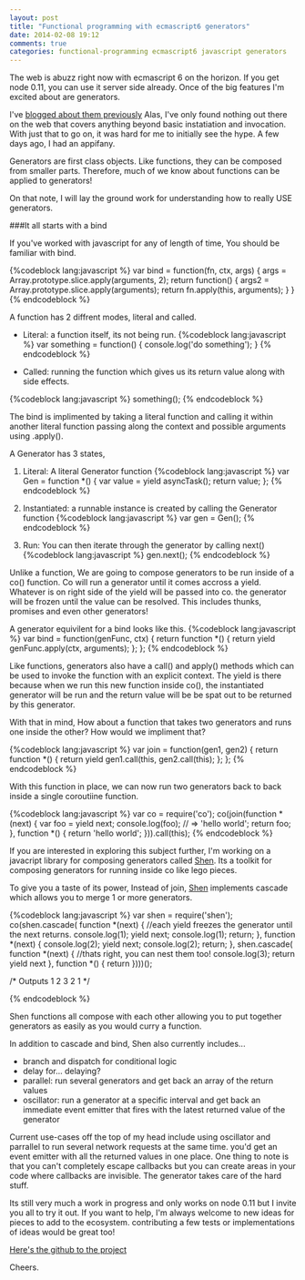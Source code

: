 ```yaml
---
layout: post
title: "Functional programming with ecmascript6 generators"
date: 2014-02-08 19:12
comments: true
categories: functional-programming ecmascript6 javascript generators
---
```


The web is abuzz right now with ecmascript 6 on the horizon. If you get node 0.11,
you can use it server side already. Once of the big features I'm excited about 
are generators.

I've [blogged about them previously](http://blog.peterdecroos.com/blog/2014/01/22/javascript-generators-first-impressions/)
Alas, I've only found nothing out there on the web that covers anything beyond basic
instatiation and invocation. With just that to go on, it was hard for me to initially see
the hype. A few days ago, I had an appifany. 

Generators are first class objects. Like functions, they can be composed from smaller parts. Therefore,
much of we know about functions can be applied to generators!

On that note, I will lay the ground work for understanding how to really USE generators.

###It all starts with a bind

If you've worked with javascript for any of length of time, You should be familiar with bind.

{%codeblock lang:javascript %}
  var bind = function(fn, ctx, args) {
    args = Array.prototype.slice.apply(arguments, 2);
    return function() {
      args2 = Array.prototype.slice.apply(arguments);
      return fn.apply(this, arguments);
    }
  }
{% endcodeblock %}

A function has 2 diffrent modes, literal and called. 

  * Literal: a function itself, its not being run.
    {%codeblock lang:javascript %}
var something = function() {
  console.log('do something');
}
    {% endcodeblock %}

  * Called: running the function which gives us its return value along with side effects.

{%codeblock lang:javascript %}
something();
{% endcodeblock %}

The bind is implimented by taking a literal function and calling it within another
literal function passing along the context and possible arguments using .apply().

A Generator has 3 states,
  1. Literal: A literal Generator function
 {%codeblock lang:javascript %}
var Gen = function *() {
  var value = yield asyncTask();
  return value;
};
 {% endcodeblock %}
  2. Instantiated: a runnable instance is created by calling the Generator function
{%codeblock lang:javascript %}
var gen = Gen();
{% endcodeblock %}

  3. Run: You can then iterate through the generator by calling next()
{%codeblock lang:javascript %}
gen.next();
{% endcodeblock %}

Unlike a function, We are going to compose generators to be run inside of a co() function.
Co will run a generator until it comes accross a yield. Whatever is on
right side of the yield will be passed into co. the generator will be frozen until the
value can be resolved. This includes thunks, promises and even other generators!

A generator equivilent for a bind looks like this.
{%codeblock lang:javascript %}
var bind = function(genFunc, ctx) {
  return function *() {
    return yield genFunc.apply(ctx, arguments);
  };
};
{% endcodeblock %}

Like functions, generators also have a call() and apply() methods which can be used
to invoke the function with an explicit context. The yield is there because when we 
run this new function inside co(), the instantiated generator will be run and the
return value will be be spat out to be returned by this generator.

With that in mind, How about a function that takes two generators and runs one inside
the other? How would we impliment that?


{%codeblock lang:javascript %}
var join = function(gen1, gen2) {
  return function *() {
    return yield gen1.call(this, gen2.call(this);
  };
};
{% endcodeblock %}

With this function in place, we can now run two generators back to back inside 
a single coroutiine function.

{%codeblock lang:javascript %}
var co = require('co');
co(join(function *(next) {
  var foo = yield next;
  console.log(foo); // => 'hello world';
  return foo;
}, function *() {
  return 'hello world';
})).call(this);
{% endcodeblock %}

If you are interested in exploring this subject further, I'm working on a javacript
library for composing generators called [Shen](https://github.com/cultofmetatron/Shen).
Its a toolkit for composing generators for running inside co like lego pieces.

To give you a taste of its power, Instead of join,
[Shen](https://github.com/cultofmetatron/Shen) implements cascade which allows you to 
merge 1 or more generators.

{%codeblock lang:javascript %}
var shen = require('shen');
co(shen.cascade(
  function *(next) {
//each yield freezes the generator until the next returns.
    console.log(1);
    yield next;
    console.log(1);
    return;
  },
  function *(next) {
    console.log(2);
    yield next;
    console.log(2);
    return;
  },
  shen.cascade(
    function *(next) {
      //thats right, you can nest them too!
      console.log(3);
      return yield next
    },
    function *() {
      return
  })))();

/* Outputs
    1
    2
    3
    2
    1
  */


{% endcodeblock %}


Shen functions all compose with each other allowing you to put together generators
as easily as you would curry a function.

In addition to cascade and bind, Shen also currently includes...

  * branch and dispatch for conditional logic
  * delay for... delaying?
  * parallel: run several generators and get back an array of the return values
  * oscillator: run a generator at a specific interval and get back an immediate event emitter 
  that fires with the latest returned value of the generator

Current use-cases off the top of my head include using oscillator and parrallel to run several 
network requests at the same time. you'd get an event emitter with all the returned values in
one place. One thing to note is that you can't completely escape callbacks but you can create
areas in your code where callbacks are invisible. The generator takes care of the hard stuff.

Its still very much a work in progress and only works on node 0.11 but I invite you all to try it out. 
If you want to help, I'm always welcome to new ideas for pieces to add to the ecosystem. 
contributing a few tests or implementations of ideas would be great too!

[Here's the github to the project](https://github.com/cultofmetatron/Shen) 


Cheers.

